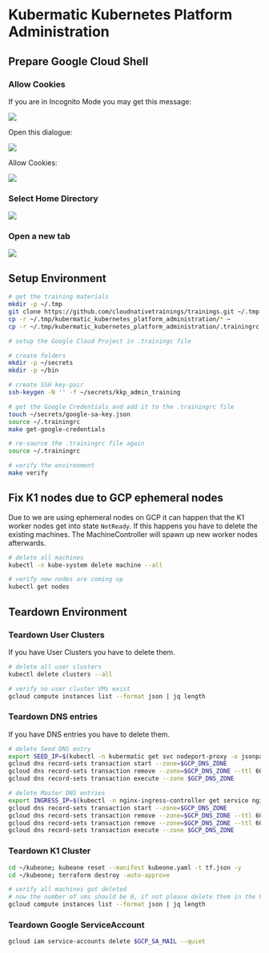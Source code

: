 # Kubermatic Kubernetes Platform Administration

## Prepare Google Cloud Shell

### Allow Cookies

If you are in Incognito Mode you may get this message:

![](../img/cookies_01.png)

Open this dialogue:

![](../img/cookies_02.png)

Allow Cookies:

![](../img/cookies_03.png)

### Select Home Directory

![](../img/open_home_workspace.png)

### Open a new tab

![](../img/choose_project.png)

## Setup Environment

```bash
# get the training materials
mkdir -p ~/.tmp
git clone https://github.com/cloudnativetrainings/trainings.git ~/.tmp
cp -r ~/.tmp/kubermatic_kubernetes_platform_administration/* ~
cp -r ~/.tmp/kubermatic_kubernetes_platform_administration/.trainingrc ~/.trainingrc

# setup the Google Cloud Project in .trainingc file

# create folders
mkdir -p ~/secrets
mkdir -p ~/bin

# create SSH key-pair
ssh-keygen -N '' -f ~/secrets/kkp_admin_training

# get the Google Credentials and add it to the .trainingrc file
touch ~/secrets/google-sa-key.json
source ~/.trainingrc
make get-google-credentials

# re-source the .trainingrc file again
source ~/.trainingrc

# verify the environment
make verify
```

## Fix K1 nodes due to GCP ephemeral nodes

Due to we are using ephemeral nodes on GCP it can happen that the K1 worker nodes get into state `NotReady`. If this happens you have to delete the existing machines. The MachineController will spawn up new worker nodes afterwards.

```bash
# delete all machines
kubectl -n kube-system delete machine --all

# verify new nodes are coming up
kubectl get nodes
```

## Teardown Environment

### Teardown User Clusters

If you have User Clusters you have to delete them.

```bash
# delete all user clusters
kubectl delete clusters --all

# verify no user cluster VMs exist
gcloud compute instances list --format json | jq length
```

### Teardown DNS entries

If you have DNS entries you have to delete them.

```bash
# delete Seed DNS entry
export SEED_IP=$(kubectl -n kubermatic get svc nodeport-proxy -o jsonpath='{.status.loadBalancer.ingress[0].ip}')
gcloud dns record-sets transaction start --zone=$GCP_DNS_ZONE
gcloud dns record-sets transaction remove --zone=$GCP_DNS_ZONE --ttl 60 --type A $SEED_IP --name="*.kubermatic.$GCP_DOMAIN."
gcloud dns record-sets transaction execute --zone $GCP_DNS_ZONE

# delete Master DNS entries
export INGRESS_IP=$(kubectl -n nginx-ingress-controller get service nginx-ingress-controller -o jsonpath='{.status.loadBalancer.ingress[0].ip}')
gcloud dns record-sets transaction start --zone=$GCP_DNS_ZONE
gcloud dns record-sets transaction remove --zone=$GCP_DNS_ZONE --ttl 60 --type A $INGRESS_IP --name="$GCP_DOMAIN."
gcloud dns record-sets transaction remove --zone=$GCP_DNS_ZONE --ttl 60 --type A $INGRESS_IP --name="*.$GCP_DOMAIN."
gcloud dns record-sets transaction execute --zone $GCP_DNS_ZONE
```

### Teardown K1 Cluster

```bash
cd ~/kubeone; kubeone reset --manifest kubeone.yaml -t tf.json -y
cd ~/kubeone; terraform destroy -auto-approve

# verify all machines got deleted 
# now the number of vms should be 0, if not please delete them in the UI https://console.cloud.google.com/compute/instances
gcloud compute instances list --format json | jq length
```

### Teardown Google ServiceAccount

```bash
gcloud iam service-accounts delete $GCP_SA_MAIL --quiet
```
